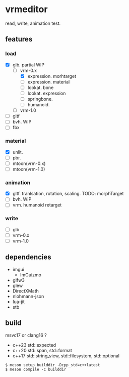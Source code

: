 # vrmeditor

read, write, animation test.

## features

### load

- [x] glb. partial WIP
  - [ ] vrm-0.x
    - [x] expression. morhtarget
    - [ ] expression. material
    - [ ] lookat. bone
    - [ ] lookat. expression
    - [ ] springbone.
    - [ ] humanoid.
  - [ ] vrm-1.0
- [ ] gltf
- [ ] bvh. WIP
- [ ] fbx

### material

- [x] unlit.
- [ ] pbr.
- [ ] mtoon(vrm-0.x)
- [ ] mtoon(vrm-1.0)

### animation

- [x] gltf. tranlsation, rotation, scaling. TODO: morphTarget
- [ ] bvh. WIP
- [ ] vrm. humanoid retarget

### write

- [ ] glb
- [ ] vrm-0.x
- [ ] vrm-1.0

## dependencies

- imgui
  - ImGuizmo
- glfw3
- glew
- DirectXMath
- nlohmann-json
- lua-jit
- stb

## build

msvc17 or clang16 ?

- c++23 std::expected
- c++20 std::span, std::format
- c++17 std::string_view, std::filesystem, std::optional

```
$ meson setup builddir -Dcpp_std=c++latest
$ meson compile -C builddir
```
